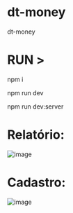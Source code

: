 # dt-money
dt-money
#  RUN >

npm i &nbsp;

npm run dev &nbsp;

npm run dev:server &nbsp;


#  Relatório:

![image](https://user-images.githubusercontent.com/31021190/232154915-07307921-b207-4ae9-89a3-8801dd3947d8.png)


#  Cadastro:


![image](https://user-images.githubusercontent.com/31021190/232155113-3f4168ea-2766-44b5-a1a6-8e28b06108e5.png)
